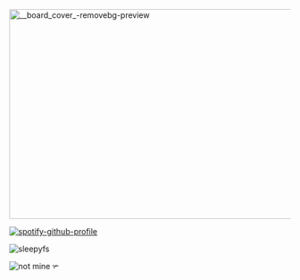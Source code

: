 <img width="666" height="375" alt="__board_cover_-removebg-preview" src="https://github.com/user-attachments/assets/6c06da23-ddcd-47ae-af6e-423fbe5c7462" />

[![spotify-github-profile](https://spotify-github-profile.kittinanx.com/api/view?uid=4mmwuqyh96l5hekxtvqlnxhzx&cover_image=true&theme=novatorem&show_offline=false&background_color=121212&interchange=false&bar_color=cfd6f2&bar_color_cover=false)](https://github.com/kittinan/spotify-github-profile)

![sleepyfs](https://github.com/user-attachments/assets/f5d9db12-4850-4d09-8963-9b723fd33ffd)

![not mine ✃](https://github.com/user-attachments/assets/269615b5-d3cf-4b44-ab8b-3cbd1db08c2c)

